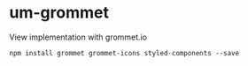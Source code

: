 # um-grommet
View implementation with grommet.io

```
npm install grommet grommet-icons styled-components --save
```
